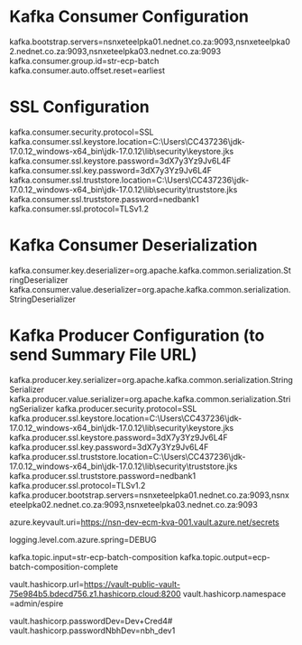 # Kafka Consumer Configuration
kafka.bootstrap.servers=nsnxeteelpka01.nednet.co.za:9093,nsnxeteelpka02.nednet.co.za:9093,nsnxeteelpka03.nednet.co.za:9093
kafka.consumer.group.id=str-ecp-batch
kafka.consumer.auto.offset.reset=earliest

# SSL Configuration
kafka.consumer.security.protocol=SSL
kafka.consumer.ssl.keystore.location=C:\\Users\\CC437236\\jdk-17.0.12_windows-x64_bin\\jdk-17.0.12\\lib\\security\\keystore.jks
kafka.consumer.ssl.keystore.password=3dX7y3Yz9Jv6L4F
kafka.consumer.ssl.key.password=3dX7y3Yz9Jv6L4F
kafka.consumer.ssl.truststore.location=C:\\Users\\CC437236\\jdk-17.0.12_windows-x64_bin\\jdk-17.0.12\\lib\\security\\truststore.jks
kafka.consumer.ssl.truststore.password=nedbank1
kafka.consumer.ssl.protocol=TLSv1.2

# Kafka Consumer Deserialization
kafka.consumer.key.deserializer=org.apache.kafka.common.serialization.StringDeserializer
kafka.consumer.value.deserializer=org.apache.kafka.common.serialization.StringDeserializer

# Kafka Producer Configuration (to send Summary File URL)
kafka.producer.key.serializer=org.apache.kafka.common.serialization.StringSerializer
kafka.producer.value.serializer=org.apache.kafka.common.serialization.StringSerializer
kafka.producer.security.protocol=SSL
kafka.producer.ssl.keystore.location=C:\\Users\\CC437236\\jdk-17.0.12_windows-x64_bin\\jdk-17.0.12\\lib\\security\\keystore.jks
kafka.producer.ssl.keystore.password=3dX7y3Yz9Jv6L4F
kafka.producer.ssl.key.password=3dX7y3Yz9Jv6L4F
kafka.producer.ssl.truststore.location=C:\\Users\\CC437236\\jdk-17.0.12_windows-x64_bin\\jdk-17.0.12\\lib\\security\\truststore.jks
kafka.producer.ssl.truststore.password=nedbank1
kafka.producer.ssl.protocol=TLSv1.2
kafka.producer.bootstrap.servers=nsnxeteelpka01.nednet.co.za:9093,nsnxeteelpka02.nednet.co.za:9093,nsnxeteelpka03.nednet.co.za:9093

azure.keyvault.uri=https://nsn-dev-ecm-kva-001.vault.azure.net/secrets

logging.level.com.azure.spring=DEBUG

kafka.topic.input=str-ecp-batch-composition
kafka.topic.output=ecp-batch-composition-complete

vault.hashicorp.url=https://vault-public-vault-75e984b5.bdecd756.z1.hashicorp.cloud:8200
vault.hashicorp.namespace =admin/espire

vault.hashicorp.passwordDev=Dev+Cred4#
vault.hashicorp.passwordNbhDev=nbh_dev1
